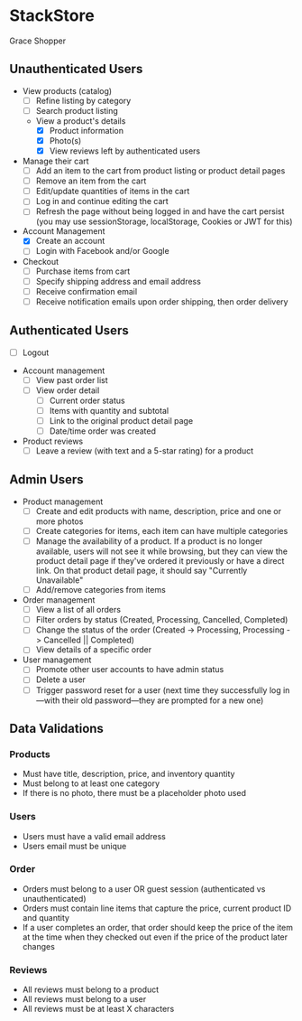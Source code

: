 # StackStore
Grace Shopper 
## Unauthenticated Users
- View products (catalog) 
  - [ ] Refine listing by category
  - [ ] Search product listing
  - View a product's details
    - [x] Product information
    - [x] Photo(s)
    - [x] View reviews left by authenticated users
- Manage their cart
  - [ ] Add an item to the cart from product listing or product detail pages
  - [ ] Remove an item from the cart
  - [ ] Edit/update quantities of items in the cart
  - [ ] Log in and continue editing the cart
  - [ ] Refresh the page without being logged in and have the cart persist (you may use sessionStorage, localStorage, Cookies or JWT for this)
- Account Management
  - [x] Create an account
  - [ ] Login with Facebook and/or Google
- Checkout
  - [ ] Purchase items from cart
  - [ ] Specify shipping address and email address
  - [ ] Receive confirmation email
  - [ ] Receive notification emails upon order shipping, then order delivery
  
## Authenticated Users

- [ ] Logout
- Account management
  - [ ] View past order list
  - [ ] View order detail
    - [ ] Current order status
    - [ ] Items with quantity and subtotal
    - [ ] Link to the original product detail page
    - [ ] Date/time order was created
- Product reviews
  - [ ] Leave a review (with text and a 5-star rating) for a product
  
## Admin Users

- Product management
  - [ ] Create and edit products with name, description, price and one or more photos 
  - [ ] Create categories for items, each item can have multiple categories
  - [ ] Manage the availability of a product. If a product is no longer available, users will not see it while browsing, but they can view the product detail page if they've ordered it previously or have a direct link. On that product detail page, it should say "Currently Unavailable"
  - [ ] Add/remove categories from items
- Order management
  - [ ] View a list of all orders
  - [ ] Filter orders by status (Created, Processing, Cancelled, Completed)
  - [ ] Change the status of the order (Created -> Processing, Processing -> Cancelled || Completed)
  - [ ] View details of a specific order
- User management
  - [ ] Promote other user accounts to have admin status
  - [ ] Delete a user
  - [ ] Trigger password reset for a user (next time they successfully log in—with their old password—they are prompted for a new one)
  
## Data Validations

### Products
- Must have title, description, price, and inventory quantity
- Must belong to at least one category
- If there is no photo, there must be a placeholder photo used

### Users
- Users must have a valid email address
- Users email must be unique

### Order
- Orders must belong to a user OR guest session (authenticated vs unauthenticated)
- Orders must contain line items that capture the price, current product ID and quantity
- If a user completes an order, that order should keep the price of the item at the time when they checked out even if the price of the product later changes

### Reviews
- All reviews must belong to a product
- All reviews must belong to a user
- All reviews must be at least X characters
